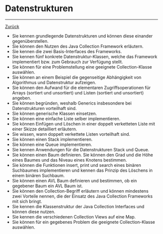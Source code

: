 # Datenstrukturen

---

[Zurück](../README.md)

* Sie kennen grundlegende Datenstrukturen und können diese einander gegenüberstellen.
* Sie können den Nutzen des Java Collection Framework erläutern.
* Sie kennen die zwei Basis-Interfaces des Frameworks.
* Sie kennen fünf konkrete Datenstruktur-Klassen, welche das Framework implementiert bzw. zum Gebrauch zur Verfügung stellt.
* Sie können für eine Problemstellung eine geeignete Collection-Klasse auswählen.
* Sie können an einem Beispiel die gegenseitige Abhängigkeit von Algorithmus und Datenstruktur aufzeigen.
* Sie können den Aufwand für die elementaren Zugriffsoperationen für Arrays (sortiert und unsortiert) und Listen (sortiert und unsortiert) angeben.
* Sie können begründen, weshalb Generics insbesondere bei Datenstrukturen vorteilhaft sind.
* Sie können generische Klassen einsetzen.
* Sie können eine einfache Liste selber implementieren.
* Sie können Einfügen und Löschen in einer doppelt verketteten Liste mit einer Skizze detailliert erläutern.
* Sie wissen, wann doppelt verkettete Listen vorteilhaft sind.
* Sie können einen Stack implementieren.
* Sie können eine Queue implementieren.
* Sie kennen Anwendungen für die Datenstrukturen Stack und Queue.
* Sie können einen Baum definieren. Sie können den Grad und die Höhe eines Baumes und das Niveau eines Knotens bestimmen.
* Sie können die Funktionen insert, print und search eines binären Suchbaumes implementieren und kennen das Prinzip des Löschens in einem binären Suchbaum.
* Sie können einen AVL Baum definieren und bestimmen, ob ein gegebener Baum ein AVL Baum ist.
* Sie können den Collection-Begriff erläutern und können mindestens zwei Vorteile nennen, die der Einsatz des Java Collection Frameworks mit sich bringt.
* Sie kennen die Klassenstruktur der Java Collection Interfaces und können diese nutzen.
* Sie kennen die verschiedenen Collection Views auf eine Map.
* Sie können für ein gegebenes Problem die geeignete Collection-Klasse auswählen.
